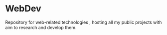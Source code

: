 # WebDev
Repository for web-related technologies , hosting all my public projects with aim to research and develop them.
